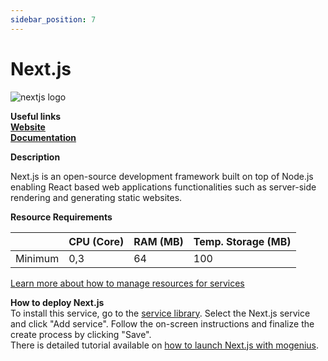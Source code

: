 ```yaml
---
sidebar_position: 7
---
```


# Next.js

![nextjs logo](https://api.mogenius.com/file/id/78b0239a-5d0e-44a8-bd78-a7d030ea06aa)

**Useful links**  
**[Website](https://nextjs.org/)**  
**[Documentation](https://nextjs.org/docs/getting-started)**  

**Description**

Next.js is an open-source development framework built on top of Node.js enabling React based web applications functionalities such as server-side rendering and generating static websites.

**Resource Requirements**

||CPU (Core)|RAM (MB)  |Temp. Storage (MB)|
|--|--|--|--|
| Minimum | 0,3 |64| 100

[Learn more about how to manage resources for services](./../cloud-management/resource-management.md)

**How to deploy Next.js**  
To install this service, go to the [service library](./../mogenius-platform/service-library.md). Select the Next.js service and click "Add service". Follow the on-screen instructions and finalize the create process by clicking "Save".  
There is detailed tutorial available on [how to launch Next.js with mogenius](./../tutorials/how-to-deploy-nextjs-in-the-cloud.md).
